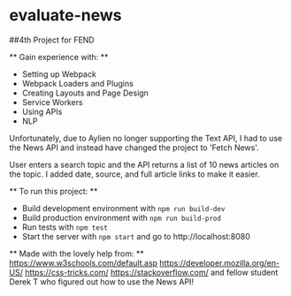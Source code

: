# evaluate-news
##4th Project for FEND

** Gain experience with: **
* Setting up Webpack
* Webpack Loaders and Plugins
* Creating Layouts and Page Design
* Service Workers
* Using APIs
* NLP

Unfortunately, due to Aylien no longer supporting the Text API, I had to use the News API and instead have changed the project to 'Fetch News'.

User enters a search topic and the API returns a list of 10 news articles on the topic.  I added date, source, and full article links to make it easier.

** To run this project: **
* Build development environment with `npm run build-dev`
* Build production environment with `npm run build-prod`
* Run tests with `npm test`
* Start the server with `npm start` and go to http://localhost:8080

** Made with the lovely help from: **
https://www.w3schools.com/default.asp
https://developer.mozilla.org/en-US/
https://css-tricks.com/
https://stackoverflow.com/
and fellow student Derek T who figured out how to use the News API!

